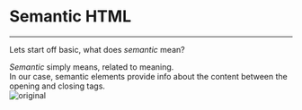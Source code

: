 # Semantic HTML

---

Lets start off basic, what does _semantic_ mean?

_Semantic_ simply means, related to meaning.<br>
In our case, semantic elements provide info about the content between the opening and closing tags.<br>
![original](https://github.com/AGENTno6/mesa_ffg_work_folder/assets/114108199/beff6036-af4a-4867-bcbd-4b2c37b83571)


